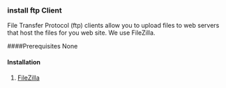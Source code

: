 ### install ftp Client
File Transfer Protocol (ftp) clients allow you to upload files to web servers that 
host the files for you web site. We use FileZilla.

####Prerequisites
None

#### Installation
1. [FileZilla](https://filezilla-project.org/)